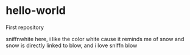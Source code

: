# hello-world
First repository

sniffnwhite here, i like the color white cause it reminds me of snow and snow is directly linked to blow, and i love sniffn blow

